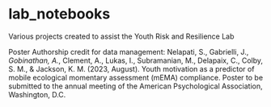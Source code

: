 # lab_notebooks
Various projects created to assist the Youth Risk and Resilience Lab

Poster Authorship credit for data management:
Nelapati, S., Gabrielli, J., *Gobinathan, A.*, Clement, A., Lukas, I., Subramanian, M., Delapaix, C., Colby, S.
M., & Jackson, K. M. (2023, August). Youth motivation as a predictor of mobile ecological momentary
assessment (mEMA) compliance. Poster to be submitted to the annual meeting of the American
Psychological Association, Washington, D.C.

